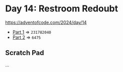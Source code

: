 # Day 14: Restroom Redoubt
https://adventofcode.com/2024/day/14

* [Part 1](./puzzle1.py) => `231782040`
* [Part 2](./puzzle2.py) => `6475`


## Scratch Pad
...
